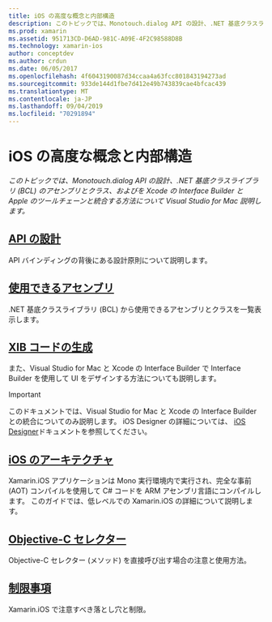 ```yaml
---
title: iOS の高度な概念と内部構造
description: このトピックでは、Monotouch.dialog API の設計、.NET 基底クラスライブラリ (BCL) のアセンブリとクラス、およびを Xcode の Interface Builder と Apple のツールチェーンと統合する方法について Visual Studio for Mac 説明します。
ms.prod: xamarin
ms.assetid: 951713CD-D6AD-981C-A09E-4F2C98588D8B
ms.technology: xamarin-ios
author: conceptdev
ms.author: crdun
ms.date: 06/05/2017
ms.openlocfilehash: 4f6043190087d34ccaa4a63fcc801843194273ad
ms.sourcegitcommit: 933de144d1fbe7d412e49b743839cae4bfcac439
ms.translationtype: MT
ms.contentlocale: ja-JP
ms.lasthandoff: 09/04/2019
ms.locfileid: "70291894"
---
```

# <a name="ios-advanced-concepts-and-internals"></a>iOS の高度な概念と内部構造

_このトピックでは、Monotouch.dialog API の設計、.NET 基底クラスライブラリ (BCL) のアセンブリとクラス、およびを Xcode の Interface Builder と Apple のツールチェーンと統合する方法について Visual Studio for Mac 説明します。_

## <a name="api-designiosinternalsapi-designindexmd"></a>[API の設計](~/ios/internals/api-design/index.md)

API バインディングの背後にある設計原則について説明します。

## <a name="available-assembliescross-platforminternalsavailable-assembliesmd"></a>[使用できるアセンブリ](~/cross-platform/internals/available-assemblies.md)

.NET 基底クラスライブラリ (BCL) から使用できるアセンブリとクラスを一覧表示します。

## <a name="xib-code-generationiosinternalsxib-code-generationmd"></a>[XIB コードの生成](~/ios/internals/xib-code-generation.md)

また、Visual Studio for Mac と Xcode の Interface Builder で Interface Builder を使用して UI をデザインする方法についても説明します。

> [!IMPORTANT]
> このドキュメントでは、Visual Studio for Mac と Xcode の Interface Builder との統合についてのみ説明します。 iOS Designer の詳細については、 [iOS Designer](~/ios/user-interface/designer/index.md)ドキュメントを参照してください。

## <a name="ios-architectureiosinternalsarchitecturemd"></a>[iOS のアーキテクチャ](~/ios/internals/architecture.md)

Xamarin.iOS アプリケーションは Mono 実行環境内で実行され、完全な事前 (AOT) コンパイルを使用して C# コードを ARM アセンブリ言語にコンパイルします。 このガイドでは、低レベルでの Xamarin.iOS の詳細について説明します。

## <a name="objective-c-selectorsiosinternalsobjective-c-selectorsmd"></a>[Objective-C セレクター](~/ios/internals/objective-c-selectors.md)

Objective-C セレクター (メソッド) を直接呼び出す場合の注意と使用方法。

## <a name="limitationslimitationsmd"></a>[制限事項](limitations.md)

Xamarin.iOS で注意すべき落とし穴と制限。
